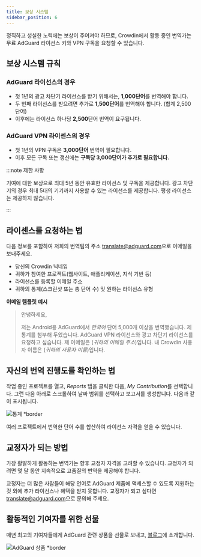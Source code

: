```yaml
---
title: 보상 시스템
sidebar_position: 6
---
```


정직하고 성실한 노력에는 보상이 주어져야 하므로, Crowdin에서 활동 중인 번역가는 무료 AdGuard 라이선스 키와 VPN 구독을 요청할 수 있습니다.

## 보상 시스템 규칙

### AdGuard 라이선스의 경우

- 첫 1년의 광고 차단기 라이선스를 받기 위해서는, **1,000단어**를 번역해야 합니다.
- 두 번째 라이선스를 받으려면 추가로 **1,500단어**를 번역해야 합니다. (합계 2,500단어)
- 이후에는 라이선스 하나당 **2,500**단어 번역이 요구됩니다.

### AdGuard VPN 라이센스의 경우

- 첫 1년의 VPN 구독은 **3,000단어** 번역이 필요합니다.
- 이후 모든 구독 또는 갱신에는 **구독당 3,000단어가 추가로 필요합니다.**

:::note 제한 사항

기여에 대한 보상으로 최대 5년 동안 유효한 라이선스 및 구독을 제공합니다. 광고 차단기의 경우 최대 5대의 기기까지 사용할 수 있는 라이선스를 제공합니다. 평생 라이선스는 제공하지 않습니다.

:::

## 라이센스를 요청하는 법

다음 정보를 포함하여 저희의 번역팀의 주소 [translate@adguard.com](mailto:translate@adguard.com)으로 이메일을 보내주세요.

- 당신의 Crowdin 닉네임
- 귀하가 참여한 프로젝트(웹사이트, 애플리케이션, 지식 기반 등)
- 라이선스를 등록할 이메일 주소
- 귀하의 통계(스크린샷 또는 총 단어 수) 및 원하는 라이선스 유형

**이메일 템플릿 예시**

> 안녕하세요,
> 
> 저는 Android용 AdGuard에서 *한국어* 단어 5,000개 이상을 번역했습니다. 제 통계를 첨부해 두었습니다. AdGuard VPN 라이선스와 광고 차단기 라이선스를 요청하고 싶습니다. 제 이메일은 (*귀하의 이메일 주소*)입니다. 내 Crowdin 사용자 이름은 (*귀하의 사용자 이름*)입니다.

## 자신의 번역 진행도를 확인하는 법

작업 중인 프로젝트를 열고, *Reports* 탭을 클릭한 다음, *My Contribution*를 선택합니다. 그런 다음 아래로 스크롤하여 날짜 범위를 선택하고 보고서를 생성합니다. 다음과 같이 표시됩니다.

![통계 *border](https://cdn.adtidy.org/content/kb/ad_blocker/miscellaneous/adguard_translations/statistics.png)

여러 프로젝트에서 번역한 단어 수를 합산하여 라이선스 자격을 얻을 수 있습니다.

## 교정자가 되는 방법

가장 활발하게 활동하는 번역가는 향후 교정자 자격을 고려할 수 있습니다. 교정자가 되려면 몇 달 동안 지속적으로 고품질의 번역을 제공해야 합니다.

교정자는 더 많은 사람들이 해당 언어로 AdGuard 제품에 액세스할 수 있도록 지원하는 것 외에 추가 라이선스나 혜택을 받지 못합니다. 교정자가 되고 싶다면 [translate@adguard.com](mailto:translate@adguard.com)으로 문의해 주세요.

## 활동적인 기여자를 위한 선물

매년 최고의 기여자들에게 AdGuard 관련 상품을 선물로 보내고, [블로그](https://adguard.com/en/blog/best-contributors-2023.html)에 소개합니다.

![AdGuard 상품 *border](https://cdn.adguard.com/public/Adguard/Blog/presents.png)
